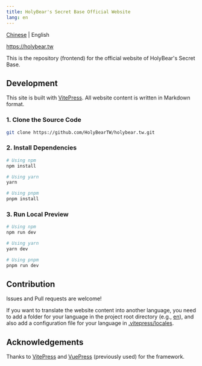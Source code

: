 ```yaml
---
title: HolyBear's Secret Base Official Website
lang: en
---
```


[Chinese](/README.md) | English

https://holybear.tw

This is the repository (frontend) for the official website of HolyBear's Secret Base.

## Development

This site is built with [VitePress](https://vitepress.dev). All website content is written in Markdown format.

### 1. Clone the Source Code

```bash
git clone https://github.com/HolyBearTW/holybear.tw.git
```

### 2. Install Dependencies

```bash
# Using npm
npm install

# Using yarn
yarn

# Using pnpm
pnpm install
```

### 3. Run Local Preview

```bash
# Using npm
npm run dev

# Using yarn
yarn dev

# Using pnpm
pnpm run dev
```

## Contribution

Issues and Pull requests are welcome!

If you want to translate the website content into another language, you need to add a folder for your language in the project root directory (e.g., [en](/en)), and also add a configuration file for your language in [.vitepress/locales](/.vitepress/locales).

## Acknowledgements

Thanks to [VitePress](https://vitepress.dev) and [VuePress](https://v2.vuepress.vuejs.org) (previously used) for the framework.
